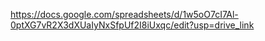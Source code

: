 https://docs.google.com/spreadsheets/d/1w5oO7cI7Al-0ptXG7vR2X3dXUaIyNxSfpUf2I8iUxqc/edit?usp=drive_link
